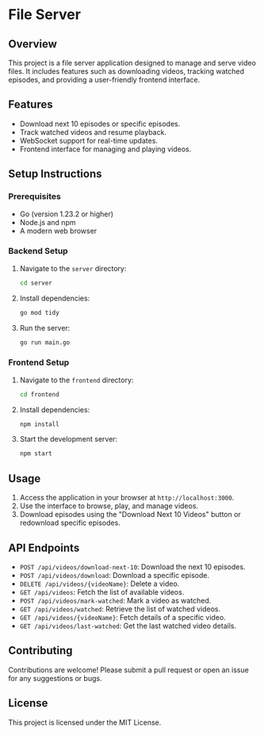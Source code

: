 # File Server

## Overview
This project is a file server application designed to manage and serve video files. It includes features such as downloading videos, tracking watched episodes, and providing a user-friendly frontend interface.

## Features
- Download next 10 episodes or specific episodes.
- Track watched videos and resume playback.
- WebSocket support for real-time updates.
- Frontend interface for managing and playing videos.

## Setup Instructions

### Prerequisites
- Go (version 1.23.2 or higher)
- Node.js and npm
- A modern web browser

### Backend Setup
1. Navigate to the `server` directory:
   ```bash
   cd server
   ```
2. Install dependencies:
   ```bash
   go mod tidy
   ```
3. Run the server:
   ```bash
   go run main.go
   ```

### Frontend Setup
1. Navigate to the `frontend` directory:
   ```bash
   cd frontend
   ```
2. Install dependencies:
   ```bash
   npm install
   ```
3. Start the development server:
   ```bash
   npm start
   ```

## Usage
1. Access the application in your browser at `http://localhost:3000`.
2. Use the interface to browse, play, and manage videos.
3. Download episodes using the "Download Next 10 Videos" button or redownload specific episodes.

## API Endpoints
- `POST /api/videos/download-next-10`: Download the next 10 episodes.
- `POST /api/videos/download`: Download a specific episode.
- `DELETE /api/videos/{videoName}`: Delete a video.
- `GET /api/videos`: Fetch the list of available videos.
- `POST /api/videos/mark-watched`: Mark a video as watched.
- `GET /api/videos/watched`: Retrieve the list of watched videos.
- `GET /api/videos/{videoName}`: Fetch details of a specific video.
- `GET /api/videos/last-watched`: Get the last watched video details.

## Contributing
Contributions are welcome! Please submit a pull request or open an issue for any suggestions or bugs.

## License
This project is licensed under the MIT License.
